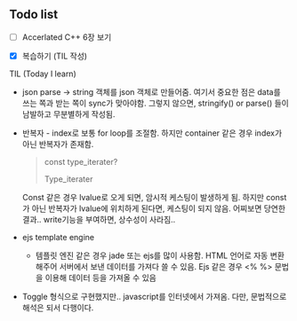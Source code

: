 ## Todo list

- [ ] Accerlated C++ 6장 보기
- [x] 복습하기 (TIL 작성)



TIL (Today I learn) 

- json parse -> string 객체를 json 객체로 만들어줌. 여기서 중요한 점은 data를 쓰는 쪽과 받는 쪽이 sync가 맞아야함. 그렇지 않으면, stringify() or parse() 들이 남발하고 무분별하게 작성됨.

- 반복자 - index로 보통 for loop를 조절함. 하지만 container 같은 경우 index가 아닌 반복자가 존재함. 

  > const type_iterater?
  >
  > Type_iterater

   Const 같은 경우 lvalue로 오게 되면, 암시적 케스팅이 발생하게 됨. 하지만 const가 아닌 반복자가 lvalue에 위치하게 된다면, 케스팅이 되지 않음. 어찌보면 당연한 결과.. write기능을 부여하면, 상수성이 사라짐.. 

- ejs template engine 

  - 템플릿 엔진 같은 경우 jade 또는 ejs를 많이 사용함. HTML 언어로 자동 변환해주어 서버에서 보낸 데이터를 가져다 쓸 수 있음. Ejs 같은 경우 <% %> 문법을 이용해 데이터 등을 가져올 수 있음

- Toggle 형식으로 구현했지만.. javascript를 인터넷에서 가져옴. 다만, 문법적으로 해석은 되서 다행이다.

